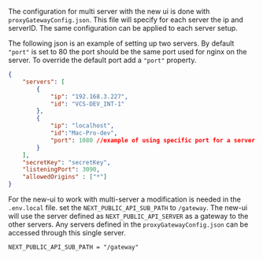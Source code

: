 The configuration for multi server with the new ui is done with `proxyGatewayConfig.json`. This file will specify for each server the ip and serverID. The same configuration can be applied to each server setup.

The following json is an example of setting up two servers. By default `"port"` is set to 80 the port should be the same port used for nginx on the server. To override the default port add a `"port"` property.
```json
{
    "servers": [
        {
            "ip": "192.168.3.227",
            "id": "VCS-DEV_INT-1"
        },
        {
            "ip": "localhost",
            "id":"Mac-Pro-dev",
            "port": 1080 //example of using specific port for a server
        }
    ],
    "secretKey": "secretKey",
    "listeningPort": 3090,
    "allowedOrigins" : ["*"]
}
```

For the new-ui to work with multi-server a modification is needed in the `.env.local` file.
set the `NEXT_PUBLIC_API_SUB_PATH` to `/gateway`. The new-ui will use the server defined as `NEXT_PUBLIC_API_SERVER` as a gateway to the other servers. Any servers defined in the `proxyGatewayConfig.json` can be accessed through this single server.
```
NEXT_PUBLIC_API_SUB_PATH = "/gateway"  
```
